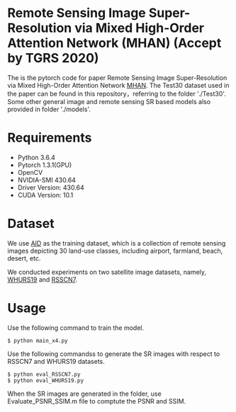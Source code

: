 # Remote Sensing Image Super-Resolution via Mixed High-Order Attention Network (MHAN) (Accept by TGRS 2020)
The is the pytorch code for paper Remote Sensing Image Super-Resolution via Mixed High-Order Attention Network [MHAN](https://doi.org/10.1109/TGRS.2020.3009918).
The Test30 dataset used in the paper can be found in this repository，referring to the folder './Test30'.
Some other general image and remote sensing SR based models also provided in folder './models'.

# Requirements

- Python 3.6.4
- Pytorch 1.3.1(GPU)
- OpenCV
- NVIDIA-SMI 430.64       
- Driver Version: 430.64       
- CUDA Version: 10.1  
# Dataset
We use [AID](https://arxiv.org/abs/1608.05167v1) as the training dataset, which is a
collection of remote sensing images depicting 30 land-use
classes, including airport, farmland, beach, desert, etc.

We conducted experiments on two satellite image datasets, 
namely, [WHURS19](http://www.escience.cn/people/yangwen/WHU-RS19.html) 
and [RSSCN7](https://hyper.ai/datasets/5440).

# Usage
Use the following command to train the model. 
```
$ python main_x4.py
```
Use the following commandss to generate the SR images with respect to RSSCN7 and WHURS19 datasets. 
```
$ python eval_RSSCN7.py
$ python eval_WHURS19.py
```
When the SR images are generated in the folder, use Evaluate_PSNR_SSIM.m file to comptute the PSNR and SSIM.

